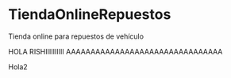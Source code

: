 # TiendaOnlineRepuestos
Tienda online para repuestos de vehículo

HOLA RISHIIIIIIIIII AAAAAAAAAAAAAAAAAAAAAAAAAAAAAAAA

Hola2